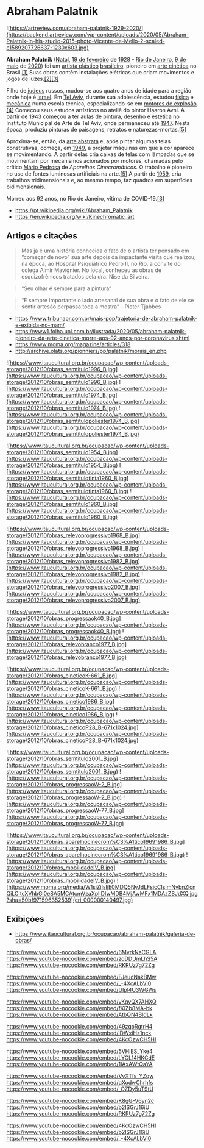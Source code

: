 # Abraham Palatnik

<row>

![https://artreview.com/abraham-palatnik-1929-2020/](https://backend.artreview.com/wp-content/uploads/2020/05/Abraham-Palatnik-in-his-studio-2015-photo-Vicente-de-Mello-2-scaled-e1589207726637-1230x603.jpg)

</row>

**Abraham Palatnik** ([Natal](https://pt.wikipedia.org/wiki/Natal_(Rio_Grande_do_Norte)), [19 de fevereiro](https://pt.wikipedia.org/wiki/19_de_fevereiro) de [1928](https://pt.wikipedia.org/wiki/1928) - [Rio de Janeiro](https://pt.wikipedia.org/wiki/Rio_de_Janeiro_(cidade)), [9 de maio](https://pt.wikipedia.org/wiki/9_de_maio) de [2020](https://pt.wikipedia.org/wiki/2020)) foi um [artista plástico](https://pt.wikipedia.org/wiki/Artes_Pl%C3%A1sticas) [brasileiro](https://pt.wikipedia.org/wiki/Brasil), pioneiro em [arte cinética](https://pt.wikipedia.org/wiki/Arte_cin%C3%A9tica) no Brasil.[[1]](https://pt.wikipedia.org/wiki/Abraham_Palatnik#cite_note-1) Suas obras contêm instalações elétricas que criam movimentos e jogos de luzes.[[2]](https://pt.wikipedia.org/wiki/Abraham_Palatnik#cite_note-2)[[3]](https://pt.wikipedia.org/wiki/Abraham_Palatnik#cite_note-g1_morte-3)

Filho de [judeus](https://pt.wikipedia.org/wiki/Judeus) russos, mudou-se aos quatro anos de idade para a região onde hoje é [Israel](https://pt.wikipedia.org/wiki/Israel). Em [Tel Aviv](https://pt.wikipedia.org/wiki/Tel_Aviv), durante sua adolescência, estudou [física](https://pt.wikipedia.org/wiki/F%C3%ADsica) e [mecânica](https://pt.wikipedia.org/wiki/Mec%C3%A2nica) numa escola técnica, especializando-se em [motores de explosão](https://pt.wikipedia.org/wiki/Motor_de_combust%C3%A3o_interna).[[4]](https://pt.wikipedia.org/wiki/Abraham_Palatnik#cite_note-:0-4) Começou seus estudos artísticos no ateliê do pintor Haaron Avni. A partir de [1943](https://pt.wikipedia.org/wiki/1943) começou a ter aulas de pintura, desenho e estética no Instituto Municipal de Arte de Tel Aviv, onde permaneceu até [1947](https://pt.wikipedia.org/wiki/1947). Nesta época, produziu pinturas de paisagens, retratos e naturezas-mortas.[[5]](https://pt.wikipedia.org/wiki/Abraham_Palatnik#cite_note-:1-5)

Aproxima-se, então, da [arte abstrata](https://pt.wikipedia.org/wiki/Arte_abstrata) e, após pintar algumas telas construtivas, começa, em [1949](https://pt.wikipedia.org/wiki/1949), a projetar máquinas em que a cor aparece se movimentando. A partir delas cria caixas de telas com lâmpadas que se movimentam por mecanismos acionados por motores, chamadas pelo crítico [Mário Pedrosa](https://pt.wikipedia.org/wiki/M%C3%A1rio_Pedrosa) de *Aparelhos Cinecromáticos.* O trabalho é pioneiro no uso de fontes luminosas artificiais na arte.[[5]](https://pt.wikipedia.org/wiki/Abraham_Palatnik#cite_note-:1-5) A partir de [1959](https://pt.wikipedia.org/wiki/1959), cria trabalhos tridimensionais e, ao mesmo tempo, faz quadros em superfícies bidimensionais.

Morreu aos 92 anos, no Rio de Janeiro, vítima de COVID-19.[[3]](https://pt.wikipedia.org/wiki/Abraham_Palatnik#cite_note-g1_morte-3)

- https://pt.wikipedia.org/wiki/Abraham_Palatnik
- https://en.wikipedia.org/wiki/Kinechromatic_art

## Artigos e citaçōes

> Mas já é uma história conhecida o fato de o artista ter pensado em “começar de novo” sua arte depois da impactante visita que realizou, na época, ao Hospital Psiquiátrico Pedro II, no Rio, a convite do colega Almir Mavignier. No local, conheceu as obras de esquizofrênicos tratados pela dra. Nise da Silveira.

> “Seu olhar é sempre para a pintura”

> “É sempre importante o lado artesanal de sua obra e o fato de ele se sentir artesão perpassa toda a mostra” - Pieter Tjabbes

- https://www.tribunapr.com.br/mais-pop/trajetoria-de-abraham-palatnik-e-exibida-no-mam/
- https://www1.folha.uol.com.br/ilustrada/2020/05/abraham-palatnik-pioneiro-da-arte-cinetica-morre-aos-92-anos-por-coronavirus.shtml
- https://www.moma.org/magazine/articles/318
- http://archive.olats.org/pionniers/pp/palatnik/morais_en.php

<row>

![https://www.itaucultural.org.br/ocupacao/wp-content/uploads-storage/2012/10/obras_semtitulo1996_B.jpg](https://www.itaucultural.org.br/ocupacao/wp-content/uploads-storage/2012/10/obras_semtitulo1996_B.jpg)
![https://www.itaucultural.org.br/ocupacao/wp-content/uploads-storage/2012/10/obras_semtitulo1974_B.jpg](https://www.itaucultural.org.br/ocupacao/wp-content/uploads-storage/2012/10/obras_semtitulo1974_B.jpg)
![https://www.itaucultural.org.br/ocupacao/wp-content/uploads-storage/2012/10/obras_semtitulopoliester1974_B.jpg](https://www.itaucultural.org.br/ocupacao/wp-content/uploads-storage/2012/10/obras_semtitulopoliester1974_B.jpg)

</row>

<row>

![https://www.itaucultural.org.br/ocupacao/wp-content/uploads-storage/2012/10/obras_semtitulo1954_B.jpg](https://www.itaucultural.org.br/ocupacao/wp-content/uploads-storage/2012/10/obras_semtitulo1954_B.jpg)
![https://www.itaucultural.org.br/ocupacao/wp-content/uploads-storage/2012/10/obras_semtitulotinta1960_B.jpg](https://www.itaucultural.org.br/ocupacao/wp-content/uploads-storage/2012/10/obras_semtitulotinta1960_B.jpg)
![https://www.itaucultural.org.br/ocupacao/wp-content/uploads-storage/2012/10/obras_semtitulo1960_B.jpg](https://www.itaucultural.org.br/ocupacao/wp-content/uploads-storage/2012/10/obras_semtitulo1960_B.jpg)

</row>

<row>

![https://www.itaucultural.org.br/ocupacao/wp-content/uploads-storage/2012/10/obras_relevoprogressivo1968_B.jpg](https://www.itaucultural.org.br/ocupacao/wp-content/uploads-storage/2012/10/obras_relevoprogressivo1968_B.jpg)
![https://www.itaucultural.org.br/ocupacao/wp-content/uploads-storage/2012/10/obras_relevoprogressivo1982_B.jpg](https://www.itaucultural.org.br/ocupacao/wp-content/uploads-storage/2012/10/obras_relevoprogressivo1982_B.jpg)
![https://www.itaucultural.org.br/ocupacao/wp-content/uploads-storage/2012/10/obras_relevoprogressivo2007_B.jpg](https://www.itaucultural.org.br/ocupacao/wp-content/uploads-storage/2012/10/obras_relevoprogressivo2007_B.jpg)

</row>

<row>

![https://www.itaucultural.org.br/ocupacao/wp-content/uploads-storage/2012/10/obras_progressaok40_B.jpg](https://www.itaucultural.org.br/ocupacao/wp-content/uploads-storage/2012/10/obras_progressaok40_B.jpg)
![https://www.itaucultural.org.br/ocupacao/wp-content/uploads-storage/2012/10/obras_relevobranco1977_B.jpg](https://www.itaucultural.org.br/ocupacao/wp-content/uploads-storage/2012/10/obras_relevobranco1977_B.jpg)

</row>

<row>

![https://www.itaucultural.org.br/ocupacao/wp-content/uploads-storage/2012/10/obras_cineticoK-661_B.jpg](https://www.itaucultural.org.br/ocupacao/wp-content/uploads-storage/2012/10/obras_cineticoK-661_B.jpg)
![https://www.itaucultural.org.br/ocupacao/wp-content/uploads-storage/2012/10/obras_cinetico1986_B.jpg](https://www.itaucultural.org.br/ocupacao/wp-content/uploads-storage/2012/10/obras_cinetico1986_B.jpg)
![https://www.itaucultural.org.br/ocupacao/wp-content/uploads-storage/2012/10/obras_cineticoP28_B-671x1024.jpg](https://www.itaucultural.org.br/ocupacao/wp-content/uploads-storage/2012/10/obras_cineticoP28_B-671x1024.jpg)

</row>

<row>

![https://www.itaucultural.org.br/ocupacao/wp-content/uploads-storage/2012/10/obras_semtitulo2001_B.jpg](https://www.itaucultural.org.br/ocupacao/wp-content/uploads-storage/2012/10/obras_semtitulo2001_B.jpg)
![https://www.itaucultural.org.br/ocupacao/wp-content/uploads-storage/2012/10/obras_progressaoW-2_B.jpg](https://www.itaucultural.org.br/ocupacao/wp-content/uploads-storage/2012/10/obras_progressaoW-2_B.jpg)
![https://www.itaucultural.org.br/ocupacao/wp-content/uploads-storage/2012/10/obras_progressaoW-77_B.jpg](https://www.itaucultural.org.br/ocupacao/wp-content/uploads-storage/2012/10/obras_progressaoW-77_B.jpg)

</row>

<row>

![https://www.itaucultural.org.br/ocupacao/wp-content/uploads-storage/2012/10/obras_aparelhocinecrom%C3%A1tico19691986_B.jpg](https://www.itaucultural.org.br/ocupacao/wp-content/uploads-storage/2012/10/obras_aparelhocinecrom%C3%A1tico19691986_B.jpg)
![https://www.itaucultural.org.br/ocupacao/wp-content/uploads-storage/2012/10/obras_mobilidadeIV_B.jpg](https://www.itaucultural.org.br/ocupacao/wp-content/uploads-storage/2012/10/obras_mobilidadeIV_B.jpg)
![https://www.moma.org/media/W1siZiIsIjE0MDQ5NyJdLFsicCIsImNvbnZlcnQiLCItcXVhbGl0eSA5MCAtcmVzaXplIDIwMDB4MjAwMFx1MDAzZSJdXQ.jpg?sha=50bf971596352539](cri_000000140497.jpg)

</row>

## Exibiçōes

- https://www.itaucultural.org.br/ocupacao/abraham-palatnik/galeria-de-obras/

<row>

https://www.youtube-nocookie.com/embed/6MvrkNaCGLA
https://www.youtube-nocookie.com/embed/zqDDUmLhS5A
https://www.youtube-nocookie.com/embed/RKRUz7g72Zg

</row>

<row>

https://www.youtube-nocookie.com/embed/FJeucNakBMw
https://www.youtube-nocookie.com/embed/_-4XcALbVi0
https://www.youtube-nocookie.com/embed/UIpl4U3WGWs

</row>

<row>

https://www.youtube-nocookie.com/embed/vKqvQX7AHXQ
https://www.youtube-nocookie.com/embed/fKiZb8MA-bk
https://www.youtube-nocookie.com/embed/AtbQN4BIdLk

</row>

<row>

https://www.youtube-nocookie.com/embed/49zqoRgtrH4
https://www.youtube-nocookie.com/embed/iDWxiHz1nck
https://www.youtube-nocookie.com/embed/4KcOzwCH5HI

</row>


<row>

https://www.youtube-nocookie.com/embed/5VHiES_Yke4
https://www.youtube-nocookie.com/embed/LYCL14HKCdE
https://www.youtube-nocookie.com/embed/1IAxAWtQaYA

</row>


<row>

https://www.youtube-nocookie.com/embed/VvXTfs_YZqw
https://www.youtube-nocookie.com/embed/qXodwChrhfs
https://www.youtube-nocookie.com/embed/_OZDy5uT9tU

</row>

<row>

https://www.youtube-nocookie.com/embed/K8gG-V6yn2c
https://www.youtube-nocookie.com/embed/b2ISGrJ16iU
https://www.youtube-nocookie.com/embed/RKRUz7g72Zg

</row>

<row>

https://www.youtube-nocookie.com/embed/4KcOzwCH5HI
https://www.youtube-nocookie.com/embed/b2ISGrJ16iU
https://www.youtube-nocookie.com/embed/_-4XcALbVi0

</row>

